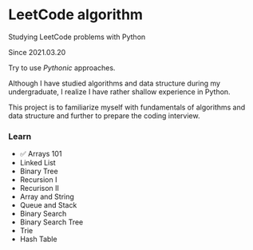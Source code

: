 # LeetCode algorithm 

Studying LeetCode problems with Python

Since 2021.03.20

Try to use *Pythonic* approaches.

Although I have studied algorithms and data structure during my undergraduate, I realize I have rather shallow experience in Python. 

This project is to familiarize myself with fundamentals of algorithms and data structure and further to prepare the coding interview.


### Learn
* ✅ Arrays 101
* Linked List
* Binary Tree
* Recursion I
* Recurison II
* Array and String
* Queue and Stack
* Binary Search
* Binary Search Tree
* Trie
* Hash Table



